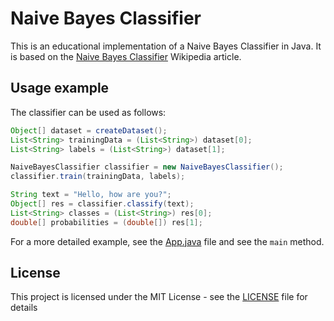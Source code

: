 # Naive Bayes Classifier

This is an educational implementation of a Naive Bayes Classifier in Java. It is based on the [Naive Bayes Classifier](https://en.wikipedia.org/wiki/Naive_Bayes_classifier) Wikipedia article.

## Usage example

The classifier can be used as follows:

```java
Object[] dataset = createDataset();
List<String> trainingData = (List<String>) dataset[0];
List<String> labels = (List<String>) dataset[1];

NaiveBayesClassifier classifier = new NaiveBayesClassifier();
classifier.train(trainingData, labels);

String text = "Hello, how are you?";
Object[] res = classifier.classify(text);
List<String> classes = (List<String>) res[0];
double[] probabilities = (double[]) res[1];
```

For a more detailed example, see the [App.java](./src/main/java/org/smm/App.java) file and see the `main` method.

## License

This project is licensed under the MIT License - see the [LICENSE](./LICENSE) file for details
